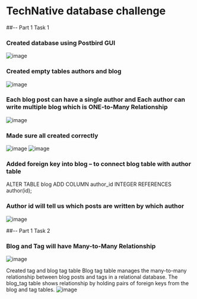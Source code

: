 # TechNative database challenge

##-- Part 1 Task 1

### Created database using Postbird GUI
![image](https://github.com/kamila-wilczynska/PostgreSQL-Challenge/assets/107350829/e6ab3ad7-314f-4041-be80-5b4c1405d158)

### Created empty tables authors and blog
![image](https://github.com/kamila-wilczynska/PostgreSQL-Challenge/assets/107350829/f9b0351b-c5af-410c-be8a-ae6e11da8612)

### Each blog post can have a single author and Each author can write multiple blog which is ONE-to-Many Relationship 

![image](https://github.com/kamila-wilczynska/PostgreSQL-Challenge/assets/107350829/2891e408-a6df-470d-97cd-53776c524b5a)

### Made sure all created correctly

![image](https://github.com/kamila-wilczynska/PostgreSQL-Challenge/assets/107350829/1eb6f891-b0c3-4143-890e-46de1fe8c55d)
![image](https://github.com/kamila-wilczynska/PostgreSQL-Challenge/assets/107350829/9b1acf82-6b29-4420-b7fb-1b5a60720368)

### Added foreign key into blog – to connect blog table with author table

ALTER TABLE blog 
ADD COLUMN author_id INTEGER REFERENCES author(id);

### Author id will tell us which posts are written by which author
![image](https://github.com/kamila-wilczynska/PostgreSQL-Challenge/assets/107350829/7f2ba99c-d959-40bf-a3eb-f8fff6e02a3c)

##-- Part 1 Task 2

### Blog and Tag will have Many-to-Many Relationship 
![image](https://github.com/kamila-wilczynska/PostgreSQL-Challenge/assets/107350829/c7d61daf-24f7-44b6-b3fb-d78f2c1c3b06)

Created tag and blog tag table
Blog tag table manages the many-to-many relationship between blog posts and tags in a relational database.
The blog_tag table shows  relationship by holding pairs of foreign keys from the blog and tag tables. 
![image](https://github.com/kamila-wilczynska/PostgreSQL-Challenge/assets/107350829/28f40bd4-5b8c-40bb-8c2a-d9373010189f)


